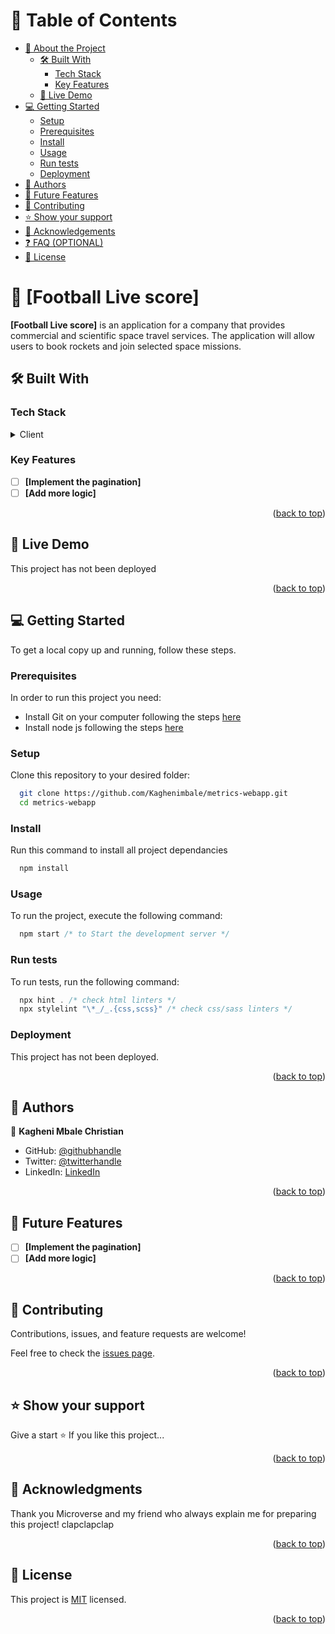 # 📗 Table of Contents

- [📖 About the Project](#about-project)
  - [🛠 Built With](#built-with)
    - [Tech Stack](#tech-stack)
    - [Key Features](#key-features)
  - [🚀 Live Demo](#live-demo)
- [💻 Getting Started](#getting-started)
  - [Setup](#setup)
  - [Prerequisites](#prerequisites)
  - [Install](#install)
  - [Usage](#usage)
  - [Run tests](#run-tests)
  - [Deployment](#triangular_flag_on_post-deployment)
- [👥 Authors](#authors)
- [🔭 Future Features](#future-features)
- [🤝 Contributing](#contributing)
- [⭐️ Show your support](#support)
- [🙏 Acknowledgements](#acknowledgements)
- [❓ FAQ (OPTIONAL)](#faq)
- [📝 License](#license)

<!-- PROJECT DESCRIPTION -->

# 📖 [Football Live score] <a name="about-project"></a>

**[Football Live score]** is an application for a company that provides commercial and scientific space travel services. The application will allow users to book rockets and join selected space missions.

## 🛠 Built With <a name="built-with"></a>

### Tech Stack <a name="tech-stack"></a>

<details>
  <summary>Client</summary>
  <ul>
    <li><a href="https://reactjs.org/">React.js</a></li>
  </ul>
</details>

<!-- Features -->

### Key Features <a name="key-features"></a>

- [ ] **[Implement the pagination]**
- [ ] **[Add more logic]**

<p align="right">(<a href="#readme-top">back to top</a>)</p>

<!-- LIVE DEMO -->

## 🚀 Live Demo <a name="live-demo"></a>

This project has not been deployed

<p align="right">(<a href="#readme-top">back to top</a>)</p>

<!-- GETTING STARTED -->

## 💻 Getting Started <a name="getting-started"></a>

To get a local copy up and running, follow these steps.

### Prerequisites

In order to run this project you need:

- Install Git on your computer following the steps [here](https://git-scm.com/book/en/v2/Getting-Started-Installing-Git)
- Install node js following the steps [here](https://www.pluralsight.com/guides/getting-started-with-nodejs)

### Setup

Clone this repository to your desired folder:

```sh
  git clone https://github.com/Kaghenimbale/metrics-webapp.git
  cd metrics-webapp
```

### Install

Run this command to install all project dependancies

```sh
  npm install
```

### Usage

To run the project, execute the following command:

```jsx
  npm start /* to Start the development server */
```

### Run tests

To run tests, run the following command:

```js
  npx hint . /* check html linters */
  npx stylelint "\*_/_.{css,scss}" /* check css/sass linters */
```

### Deployment

This project has not been deployed.

<p align="right">(<a href="#readme-top">back to top</a>)</p>
<!-- AUTHORS -->

## 👥 Authors <a name="authors"></a>

👤 **Kagheni Mbale Christian**

- GitHub: [@githubhandle](https://github.com/Kaghenimbale)
- Twitter: [@twitterhandle](https://twitter.com/MbaleKagheni)
- LinkedIn: [LinkedIn](https://www.linkedin.com/in/kagheni-mbale-401b90240/)

<p align="right">(<a href="#readme-top">back to top</a>)</p>

<!-- FUTURE FEATURES -->

## 🔭 Future Features <a name="future-features"></a>

- [ ] **[Implement the pagination]**
- [ ] **[Add more logic]**

<p align="right">(<a href="#readme-top">back to top</a>)</p>

<!-- CONTRIBUTING -->

## 🤝 Contributing <a name="contributing"></a>

Contributions, issues, and feature requests are welcome!

Feel free to check the [issues page](../../issues/).

<p align="right">(<a href="#readme-top">back to top</a>)</p>

<!-- SUPPORT -->

## ⭐️ Show your support <a name="support"></a>

Give a start ⭐️ If you like this project...

<p align="right">(<a href="#readme-top">back to top</a>)</p>

<!-- ACKNOWLEDGEMENTS -->

## 🙏 Acknowledgments <a name="acknowledgements"></a>

Thank you Microverse and my friend who always explain me for preparing this project! clapclapclap

<p align="right">(<a href="#readme-top">back to top</a>)</p>

<!-- LICENSE -->

## 📝 License <a name="license"></a>

This project is [MIT](https://github.com/Kaghenimbale/metrics-webapp/blob/main/LICENSE) licensed.

<p align="right">(<a href="#readme-top">back to top</a>)</p>
